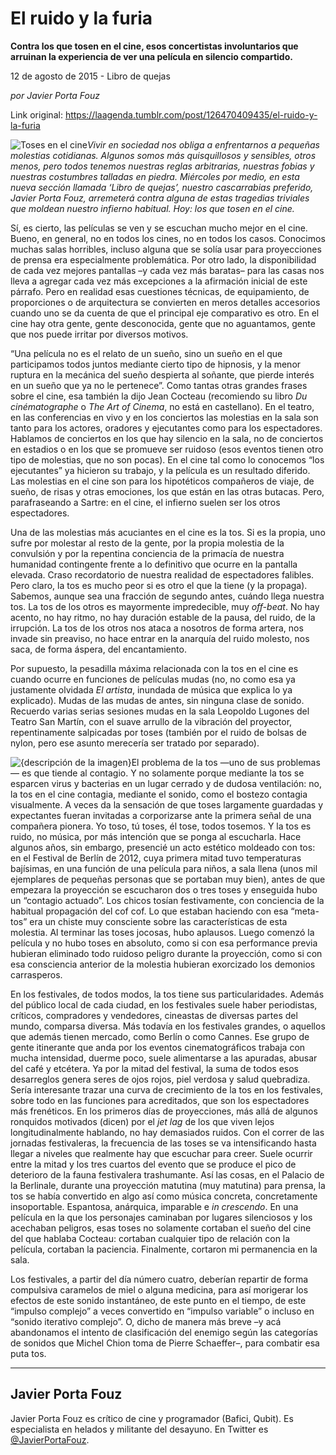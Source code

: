 # El ruido y la furia

**Contra los que tosen en el cine, esos concertistas involuntarios que arruinan la experiencia de ver una película en silencio compartido.**

12 de agosto de 2015 - Libro de quejas

_por Javier Porta Fouz_

Link original: https://laagenda.tumblr.com/post/126470409435/el-ruido-y-la-furia

![Toses en el cine](https://64.media.tumblr.com/62f3e37ef3115cb600396eb845529b50/tumblr_inline_pk0ic2jcmV1t6q87u_500.jpg)*Vivir en sociedad nos obliga a enfrentarnos a pequeñas molestias cotidianas. Algunos somos más quisquillosos y sensibles, otros menos, pero todos tenemos nuestras reglas arbitrarias, nuestras fobias y nuestras costumbres talladas en piedra. Miércoles por medio, en esta nueva sección llamada ‘Libro de quejas’, nuestro cascarrabias preferido, Javier Porta Fouz, arremeterá contra alguna de estas tragedias triviales que moldean nuestro infierno habitual. Hoy: los que tosen en el cine.*  


Sí, es cierto, las películas se ven y se escuchan mucho mejor en el cine. Bueno, en general, no en todos los cines, no en todos los casos. Conocimos muchas salas horribles, incluso alguna que se solía usar para proyecciones de prensa era especialmente problemática. Por otro lado, la disponibilidad de cada vez mejores pantallas –y cada vez más baratas– para las casas nos lleva a agregar cada vez más excepciones a la afirmación inicial de este párrafo. Pero en realidad esas cuestiones técnicas, de equipamiento, de proporciones o de arquitectura se convierten en meros detalles accesorios cuando uno se da cuenta de que el principal eje comparativo es otro. En el cine hay otra gente, gente desconocida, gente que no aguantamos, gente que nos puede irritar por diversos motivos.

“Una película no es el relato de un sueño, sino un sueño en el que participamos todos juntos mediante cierto tipo de hipnosis, y la menor ruptura en la mecánica del sueño despierta al soñante, que pierde interés en un sueño que ya no le pertenece”. Como tantas otras grandes frases sobre el cine, esa también la dijo Jean Cocteau (recomiendo su libro *Du cinématographe* o *The Art of Cinema*, no está en castellano). En el teatro, en las conferencias en vivo y en los conciertos las molestias en la sala son tanto para los actores, oradores y ejecutantes como para los espectadores. Hablamos de conciertos en los que hay silencio en la sala, no de conciertos en estadios o en los que se promueve ser ruidoso (esos eventos tienen otro tipo de molestias, que no son pocas). En el cine tal como lo conocemos “los ejecutantes” ya hicieron su trabajo, y la película es un resultado diferido. Las molestias en el cine son para los hipotéticos compañeros de viaje, de sueño, de risas y otras emociones, los que están en las otras butacas. Pero, parafraseando a Sartre: en el cine, el infierno suelen ser los otros espectadores.

Una de las molestias más acuciantes en el cine es la tos. Si es la propia, uno sufre por molestar al resto de la gente, por la propia molestia de la convulsión y por la repentina conciencia de la primacía de nuestra humanidad contingente frente a lo definitivo que ocurre en la pantalla elevada. Craso recordatorio de nuestra realidad de espectadores falibles. Pero claro, la tos es mucho peor si es otro el que la tiene (y la propaga). Sabemos, aunque sea una fracción de segundo antes, cuándo llega nuestra tos. La tos de los otros es mayormente impredecible, muy *off-beat*. No hay acento, no hay ritmo, no hay duración estable de la pausa, del ruido, de la irrupción. La tos de los otros nos ataca a nosotros de forma artera, nos invade sin preaviso, no hace entrar en la anarquía del ruido molesto, nos saca, de forma áspera, del encantamiento.

Por supuesto, la pesadilla máxima relacionada con la tos en el cine es cuando ocurre en funciones de películas mudas (no, no como esa ya justamente olvidada *El artista*, inundada de música que explica lo ya explicado). Mudas de las mudas de antes, sin ninguna clase de sonido. Recuerdo varias serias sesiones mudas en la sala Leopoldo Lugones del Teatro San Martín, con el suave arrullo de la vibración del proyector, repentinamente salpicadas por toses (también por el ruido de bolsas de nylon, pero ese asunto merecería ser tratado por separado).

![{descripción de la imagen}](https://64.media.tumblr.com/62f3e37ef3115cb600396eb845529b50/tumblr_inline_pk0ic2jcmV1t6q87u_500.jpg)El problema de la tos —uno de sus problemas— es que tiende al contagio. Y no solamente porque mediante la tos se esparcen virus y bacterias en un lugar cerrado y de dudosa ventilación: no, la tos en el cine contagia, mediante el sonido, como el bostezo contagia visualmente. A veces da la sensación de que toses largamente guardadas y expectantes fueran invitadas a corporizarse ante la primera señal de una compañera pionera. Yo toso, tú toses, él tose, todos tosemos. Y la tos es ruido, no música, por más intención que se ponga al escucharla. Hace algunos años, sin embargo, presencié un acto estético moldeado con tos: en el Festival de Berlín de 2012, cuya primera mitad tuvo temperaturas bajísimas, en una función de una película para niños, a sala llena (unos mil ejemplares de pequeñas personas que se portaban muy bien), antes de que empezara la proyección se escucharon dos o tres toses y enseguida hubo un “contagio actuado”. Los chicos tosían festivamente, con conciencia de la habitual propagación del cof cof. Lo que estaban haciendo con esa “meta-tos” era un chiste muy consciente sobre las características de esta molestia. Al terminar las toses jocosas, hubo aplausos. Luego comenzó la película y no hubo toses en absoluto, como si con esa performance previa hubieran eliminado todo ruidoso peligro durante la proyección, como si con esa consciencia anterior de la molestia hubieran exorcizado los demonios carrasperos.

En los festivales, de todos modos, la tos tiene sus particularidades. Además del público local de cada ciudad, en los festivales suele haber periodistas, críticos, compradores y vendedores, cineastas de diversas partes del mundo, comparsa diversa. Más todavía en los festivales grandes, o aquellos que además tienen mercado, como Berlín o como Cannes. Ese grupo de gente itinerante que anda por los eventos cinematográficos trabaja con mucha intensidad, duerme poco, suele alimentarse a las apuradas, abusar del café y etcétera. Ya por la mitad del festival, la suma de todos esos desarreglos genera seres de ojos rojos, piel verdosa y salud quebradiza. Sería interesante trazar una curva de crecimiento de la tos en los festivales, sobre todo en las funciones para acreditados, que son los espectadores más frenéticos. En los primeros días de proyecciones, más allá de algunos ronquidos motivados (dicen) por el *jet lag* de los que viven lejos longitudinalmente hablando, no hay demasiados ruidos. Con el correr de las jornadas festivaleras, la frecuencia de las toses se va intensificando hasta llegar a niveles que realmente hay que escuchar para creer. Suele ocurrir entre la mitad y los tres cuartos del evento que se produce el pico de deterioro de la fauna festivalera trashumante. Así las cosas, en el Palacio de la Berlinale, durante una proyección matutina (muy matutina) para prensa, la tos se había convertido en algo así como música concreta, concretamente insoportable. Espantosa, anárquica, imparable e *in crescendo*. En una película en la que los personajes caminaban por lugares silenciosos y los acechaban peligros, esas toses no solamente cortaban el sueño del cine del que hablaba Cocteau: cortaban cualquier tipo de relación con la película, cortaban la paciencia. Finalmente, cortaron mi permanencia en la sala.

Los festivales, a partir del día número cuatro, deberían repartir de forma compulsiva caramelos de miel o alguna medicina, para así morigerar los efectos de este sonido instantáneo, de este punto en el tiempo, de este “impulso complejo” a veces convertido en “impulso variable” o incluso en “sonido iterativo complejo”. O, dicho de manera más breve –y acá abandonamos el intento de clasificación del enemigo según las categorías de sonidos que Michel Chion toma de Pierre Schaeffer–, para combatir esa puta tos.

  




---

 Javier Porta Fouz
------------------

 Javier Porta Fouz es crítico de cine y programador (Bafici, Qubit). Es especialista en helados y militante del desayuno. En Twitter es [@JavierPortaFouz](http://www.twitter.com/javierportafouz). 

